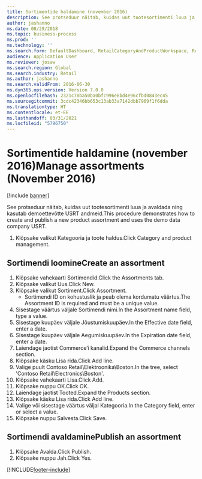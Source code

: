 ```yaml
---
title: Sortimentide haldamine (november 2016)
description: See protseduur näitab, kuidas uut tootesortimenti luua ja avaldada ning kasutab demoettevõtte USRT andmeid.
author: jashanno
ms.date: 08/29/2018
ms.topic: business-process
ms.prod: ''
ms.technology: ''
ms.search.form: DefaultDashboard, RetailCategoryAndProductWorkspace, RetailCategoryAndProductAssortment, RetailAssortmentDetails, RetailOperatingUnitPicker, EcoResCategorySingleLookup
audience: Application User
ms.reviewer: josaw
ms.search.region: Global
ms.search.industry: Retail
ms.author: jashanno
ms.search.validFrom: 2016-06-30
ms.dyn365.ops.version: Version 7.0.0
ms.openlocfilehash: 2321c78ba50ba0bfc996e8bd4e96cfbd0843ec45
ms.sourcegitcommit: 3cdc42346bb653c13ab33a7142dbb7969f1f6dda
ms.translationtype: HT
ms.contentlocale: et-EE
ms.lasthandoff: 03/31/2021
ms.locfileid: "5796750"
---
```

# <a name="manage-assortments-november-2016"></a><span data-ttu-id="86a80-103">Sortimentide haldamine (november 2016)</span><span class="sxs-lookup"><span data-stu-id="86a80-103">Manage assortments (November 2016)</span></span>

[!include [banner](../includes/banner.md)]

<span data-ttu-id="86a80-104">See protseduur näitab, kuidas uut tootesortimenti luua ja avaldada ning kasutab demoettevõtte USRT andmeid.</span><span class="sxs-lookup"><span data-stu-id="86a80-104">This procedure demonstrates how to create and publish a new product assortment and uses the demo data company USRT.</span></span> 


1. <span data-ttu-id="86a80-105">Klõpsake valikut Kategooria ja toote haldus.</span><span class="sxs-lookup"><span data-stu-id="86a80-105">Click Category and product management.</span></span>

## <a name="create-an-assortment"></a><span data-ttu-id="86a80-106">Sortimendi loomine</span><span class="sxs-lookup"><span data-stu-id="86a80-106">Create an assortment</span></span>
1. <span data-ttu-id="86a80-107">Klõpsake vahekaarti Sortimendid.</span><span class="sxs-lookup"><span data-stu-id="86a80-107">Click the Assortments tab.</span></span>
2. <span data-ttu-id="86a80-108">Klõpsake valikut Uus.</span><span class="sxs-lookup"><span data-stu-id="86a80-108">Click New.</span></span>
3. <span data-ttu-id="86a80-109">Klõpsake valikut Sortiment.</span><span class="sxs-lookup"><span data-stu-id="86a80-109">Click Assortment.</span></span>
    * <span data-ttu-id="86a80-110">Sortimendi ID on kohustuslik ja peab olema kordumatu väärtus.</span><span class="sxs-lookup"><span data-stu-id="86a80-110">The Assortment ID is required and must be a unique value.</span></span>  
4. <span data-ttu-id="86a80-111">Sisestage väärtus väljale Sortimendi nimi.</span><span class="sxs-lookup"><span data-stu-id="86a80-111">In the Assortment name field, type a value.</span></span>
5. <span data-ttu-id="86a80-112">Sisestage kuupäev väljale Jõustumiskuupäev.</span><span class="sxs-lookup"><span data-stu-id="86a80-112">In the Effective date field, enter a date.</span></span>
6. <span data-ttu-id="86a80-113">Sisestage kuupäev väljale Aegumiskuupäev.</span><span class="sxs-lookup"><span data-stu-id="86a80-113">In the Expiration date field, enter a date.</span></span>
7. <span data-ttu-id="86a80-114">Laiendage jaotist Commerce’i kanalid.</span><span class="sxs-lookup"><span data-stu-id="86a80-114">Expand the Commerce channels section.</span></span>
8. <span data-ttu-id="86a80-115">Klõpsake käsku Lisa rida.</span><span class="sxs-lookup"><span data-stu-id="86a80-115">Click Add line.</span></span>
9. <span data-ttu-id="86a80-116">Valige puult Contoso Retail\Elektroonika\Boston.</span><span class="sxs-lookup"><span data-stu-id="86a80-116">In the tree, select 'Contoso Retail\Electronics\Boston'.</span></span>
10. <span data-ttu-id="86a80-117">Klõpsake vahekaarti Lisa.</span><span class="sxs-lookup"><span data-stu-id="86a80-117">Click Add.</span></span>
11. <span data-ttu-id="86a80-118">Klõpsake nuppu OK.</span><span class="sxs-lookup"><span data-stu-id="86a80-118">Click OK.</span></span>
12. <span data-ttu-id="86a80-119">Laiendage jaotist Tooted.</span><span class="sxs-lookup"><span data-stu-id="86a80-119">Expand the Products section.</span></span>
13. <span data-ttu-id="86a80-120">Klõpsake käsku Lisa rida.</span><span class="sxs-lookup"><span data-stu-id="86a80-120">Click Add line.</span></span>
14. <span data-ttu-id="86a80-121">Valige või sisestage väärtus väljal Kategooria.</span><span class="sxs-lookup"><span data-stu-id="86a80-121">In the Category field, enter or select a value.</span></span>
15. <span data-ttu-id="86a80-122">Klõpsake nuppu Salvesta.</span><span class="sxs-lookup"><span data-stu-id="86a80-122">Click Save.</span></span>

## <a name="publish-an-assortment"></a><span data-ttu-id="86a80-123">Sortimendi avaldamine</span><span class="sxs-lookup"><span data-stu-id="86a80-123">Publish an assortment</span></span>
1. <span data-ttu-id="86a80-124">Klõpsake Avalda.</span><span class="sxs-lookup"><span data-stu-id="86a80-124">Click Publish.</span></span>
2. <span data-ttu-id="86a80-125">Klõpsake nuppu Jah.</span><span class="sxs-lookup"><span data-stu-id="86a80-125">Click Yes.</span></span>



[!INCLUDE[footer-include](../../includes/footer-banner.md)]